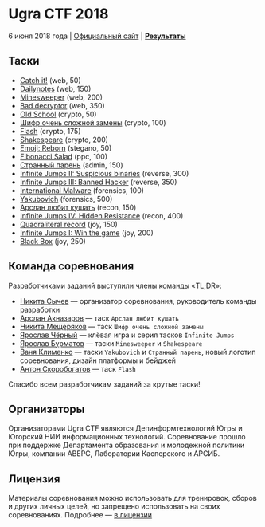 # Ugra CTF 2018

6 июня 2018 года | [Официальный сайт](https://ugractf.ru/) | **[Результаты](SCOREBOARD.md)**

## Таски

* [Catch it!](catchit/) (web, 50)
* [Dailynotes](dailynotes/) (web, 150)
* [Minesweeper](minesweeper/) (web, 200)
* [Bad decryptor](bad-decryptor/) (web, 350)
* [Old School](oldschool/) (crypto, 50)
* [Шифр очень сложной замены](numbers/) (crypto, 100)
* [Flash](moshe/) (crypto, 175)
* [Shakespeare](shakespeare/) (crypto, 200)
* [Emoji: Reborn](emoji-reborn/) (stegano, 50)
* [Fibonacci Salad](fibonacci/) (ppc, 100)
* [Странный парень](shell/) (admin, 150)
* [Infinite Jumps II: Suspicious binaries](jumpinside/) (reverse, 300)
* [Infinite Jumps III: Banned Hacker](hackedjumps/) (reverse, 350)
* [International Malware](malware/) (forensics, 100)
* [Yakubovich](yakubovich/) (forensics, 500)
* [Арслан любит кушать](food/) (recon, 150)
* [Infinite Jumps IV: Hidden Resistance](upgradejumps/) (recon, 400)
* [Quadraliteral record](orgs/) (joy, 150)
* [Infinite Jumps I: Win the game](infinitejumps/) (joy, 200)
* [Black Box](blackbox/) (joy, 250)

## Команда соревнования

Разработчиками заданий выступили члены команды «TL;DR»:

* [Никита Сычев](https://t.me/nsychev) — организатор соревнования, руководитель команды разработки
* [Арслан Акназаров](https://t.me/arimionim) — таск `Арслан любит кушать`
* [Никита Мещеряков](https://t.me/deffrian) — таск `Шифр очень сложной замены`
* [Ярослав Чёрный](https://t.me/pirotexnic27) — клёвая игра и серия тасков `Infinite Jumps` 
* [Ярослав Бурматов](https://t.me/javache) — таски `Minesweeper` и `Shakespeare`
* [Ваня Клименко](https://t.me/vanyaklimenko) — таски `Yakubovich` и `Странный парень`, новый логотип соревнования, дизайн платформы и бейджей
* [Антон Скоробогатов](https://t.me/skoro_bog) — таск `Flash`

Спасибо всем разработчикам заданий за крутые таски!

## Организаторы

Организаторами Ugra CTF являются Депинформтехнологий Югры и Югорский НИИ информационных технологий. Соревнование прошло при поддержке Департамента образования и молодежной политики Югры, компании АВЕРС, Лаборатории Касперского и АРСИБ.

## Лицензия

Материалы соревнования можно использовать для тренировок, сборов и других личных целей, но запрещено использовать на своих соревнованиях. Подробнее — [в лицензии](LICENSE)


